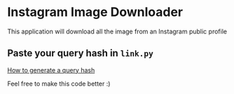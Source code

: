 # Instagram Image Downloader

This application  will download all the image from an Instagram public profile

## Paste your query hash in `link.py`


[How to generate a query hash](https://github.com/mineur/instagram-parser/blob/master/docs/setup.md#how-to-get-your-query-hash-old-query-id)

Feel free to make this code better :)
